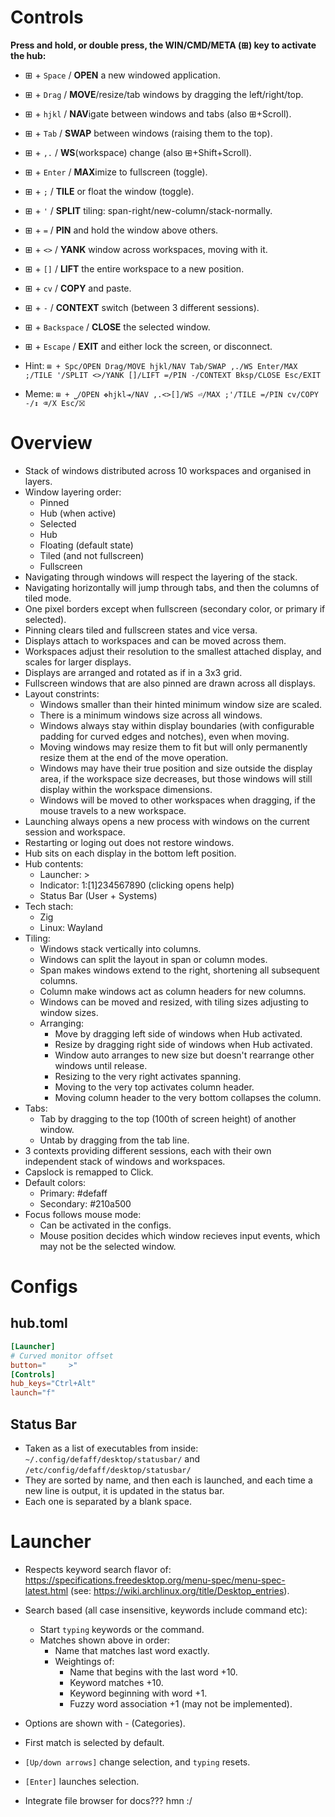 # Controls

**Press and hold, or double press, the WIN/CMD/META (⊞) key to activate the hub:**
*  ⊞ +     `Space` / **OPEN** a new windowed application.
*  ⊞ +      `Drag` / **MOVE**/resize/tab windows by dragging the left/right/top.
*  ⊞ +      `hjkl` / **NAV**igate between windows and tabs (also ⊞+Scroll).
*  ⊞ +       `Tab` / **SWAP** between windows (raising them to the top).
*  ⊞ +        `,.` / **WS**(workspace) change (also ⊞+Shift+Scroll).
*  ⊞ +     `Enter` / **MAX**imize to fullscreen (toggle).
*  ⊞ +         `;` / **TILE** or float the window (toggle).
*  ⊞ +         `'` / **SPLIT** tiling: span-right/new-column/stack-normally.
*  ⊞ +         `=` / **PIN** and hold the window above others.
*  ⊞ +        `<>` / **YANK** window across workspaces, moving with it.
*  ⊞ +        `[]` / **LIFT** the entire workspace to a new position.
*  ⊞ +        `cv` / **COPY** and paste.
*  ⊞ +         `-` / **CONTEXT** switch (between 3 different sessions).
*  ⊞ + `Backspace` / **CLOSE** the selected window.
*  ⊞ +    `Escape` / **EXIT** and either lock the screen, or disconnect.

* Hint: `⊞ + Spc/OPEN Drag/MOVE hjkl/NAV Tab/SWAP ,./WS Enter/MAX ;/TILE '/SPLIT <>/YANK []/LIFT =/PIN -/CONTEXT Bksp/CLOSE Esc/EXIT`
* Meme: `⊞ + ⎵/OPEN ✥hjkl⇥/NAV ,.<>[]/WS ⏎/MAX ;'/TILE =/PIN cv/COPY -/↕ ⌫/X Esc/⛝`

# Overview

* Stack of windows distributed across 10 workspaces and organised in layers.
* Window layering order:
  * Pinned
  * Hub (when active)
  * Selected
  * Hub
  * Floating (default state)
  * Tiled (and not fullscreen)
  * Fullscreen
* Navigating through windows will respect the layering of the stack.
* Navigating horizontally will jump through tabs, and then the columns of tiled mode.
* One pixel borders except when fullscreen (secondary color, or primary if selected).
* Pinning clears tiled and fullscreen states and vice versa.
* Displays attach to workspaces and can be moved across them.
* Workspaces adjust their resolution to the smallest attached display, and scales for larger displays.
* Displays are arranged and rotated as if in a 3x3 grid.
* Fullscreen windows that are also pinned are drawn across all displays.
* Layout constrints:
  * Windows smaller than their hinted minimum window size are scaled.
  * There is a minimum windows size across all windows.
  * Windows always stay within display boundaries (with configurable padding for curved edges and notches), even when moving.
  * Moving windows may resize them to fit but will only permanently resize them at the end of the move operation.
  * Windows may have their true position and size outside the display area, if the workspace size decreases, but those windows will still display within the workspace dimensions.
  * Windows will be moved to other workspaces when dragging, if the mouse travels to a new workspace. 
* Launching always opens a new process with windows on the current session and workspace.
* Restarting or loging out does not restore windows.
* Hub sits on each display in the bottom left position.
* Hub contents:
  * Launcher: >
  * Indicator: 1:[1]234567890 (clicking opens help)
  * Status Bar (User + Systems)
* Tech stach:
  * Zig
  * Linux: Wayland
* Tiling:
  * Windows stack vertically into columns.
  * Windows can split the layout in span or column modes.
  * Span makes windows extend to the right, shortening all subsequent columns.
  * Column make windows act as column headers for new columns.
  * Windows can be moved and resized, with tiling sizes adjusting to window sizes.
  * Arranging:
    * Move by dragging left side of windows when Hub activated.
    * Resize by dragging right side of windows when Hub activated.
    * Window auto arranges to new size but doesn't rearrange other windows until release.
    * Resizing to the very right activates spanning.
    * Moving to the very top activates column header.
    * Moving column header to the very bottom collapses the column.
* Tabs:
  * Tab by dragging to the top (100th of screen height) of another window.
  * Untab by dragging from the tab line.
* 3 contexts providing different sessions, each with their own independent stack of windows and workspaces. 
* Capslock is remapped to Click.
* Default colors:
  * Primary: #defaff
  * Secondary: #210a500
* Focus follows mouse mode:
  * Can be activated in the configs.
  * Mouse position decides which window recieves input events, which may not be the selected window.

# Configs

## hub.toml

```toml
[Launcher]
# Curved monitor offset
button="     >"
[Controls]
hub_keys="Ctrl+Alt"
launch="f"
```

## Status Bar

* Taken as a list of executables from inside: `~/.config/defaff/desktop/statusbar/` and `/etc/config/defaff/desktop/statusbar/`
* They are sorted by name, and then each is launched, and each time a new line is output, it is updated in the status bar.
* Each one is separated by a blank space.

# Launcher

* Respects keyword search flavor of:  https://specifications.freedesktop.org/menu-spec/menu-spec-latest.html (see: https://wiki.archlinux.org/title/Desktop_entries).
* Search based (all case insensitive, keywords include command etc):
  * Start `typing` keywords or the command.
  * Matches shown above in order:
    * Name that matches last word exactly.
    * Weightings of:
      * Name that begins with the last word +10.
      * Keyword matches +10.
      * Keyword beginning with word +1.
      * Fuzzy word association +1 (may not be implemented).
* Options are shown with <Name> - <Comment> (Categories).
* First match is selected by default.
* `[Up/down arrows]` change selection, and `typing` resets.
* `[Enter]` launches selection.

* Integrate file browser for docs??? hmn :/
